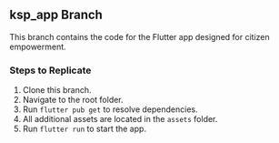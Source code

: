 ## ksp_app Branch

This branch contains the code for the Flutter app designed for citizen empowerment.

### Steps to Replicate

1. Clone this branch.
2. Navigate to the root folder.
3. Run `flutter pub get` to resolve dependencies.
4. All additional assets are located in the `assets` folder.
5. Run `flutter run` to start the app.


